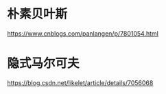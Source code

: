 # 朴素贝叶斯
https://www.cnblogs.com/panlangen/p/7801054.html

# 隐式马尔可夫
https://blog.csdn.net/likelet/article/details/7056068
